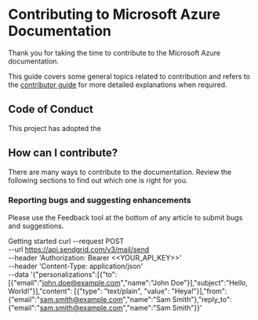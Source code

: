 # Contributing to Microsoft Azure Documentation

Thank you for taking the time to contribute to the Microsoft Azure documentation.

This guide covers some general topics related to contribution and refers to the [contributor guide](https://docs.microsoft.com/contribute) for more detailed explanations when required.

## Code of Conduct

This project has adopted the
## How can I contribute?

There are many ways to contribute to the documentation. Review the following sections to find out which one is right for you.

### Reporting bugs and suggesting enhancements

Please use the Feedback tool at the bottom of any article to submit bugs and suggestions.

Getting started
curl --request POST \
--url https://api.sendgrid.com/v3/mail/send \
--header 'Authorization: Bearer <<YOUR_API_KEY>>' \
--header 'Content-Type: application/json' \
--data '{"personalizations":[{"to":[{"email":"john.doe@example.com","name":"John Doe"}],"subject":"Hello, World!"}],"content": [{"type": "text/plain", "value": "Heya!"}],"from":{"email":"sam.smith@example.com","name":"Sam Smith"},"reply_to":{"email":"sam.smith@example.com","name":"Sam Smith"}}'
